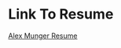 # Link To Resume

[Alex Munger Resume](https://drive.google.com/file/d/1I45FHkQ9iwHRDR5OGWyNlr7BcF4NFgWU/view?usp=sharing)
